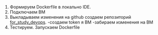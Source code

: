 1. Формируем Dockerfile в локально IDE.
2. Подключаем ВМ
3. Выкладываем изменения на github создаем репозиторий [for_study_devops](/docker28.11/Dockerfile).
   -создаем token я ВМ
   -забираем изменения на ВМ   
4. Тестируем. Запускаем Dockerfile
   
